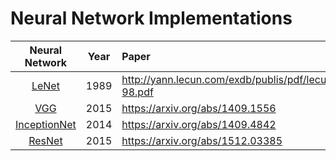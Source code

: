 # Neural Network Implementations

| Neural Network |  Year  | Paper                                            |
|:--------------:|:------:|:-------------------------------------------------|
|      [LeNet](LeNet.py)     | 1989   | http://yann.lecun.com/exdb/publis/pdf/lecun-98.pdf|
|[VGG](VGG.py)|2015|https://arxiv.org/abs/1409.1556|
|[InceptionNet](InceptionNet.py)|2014|https://arxiv.org/abs/1409.4842|
|[ResNet](ResNet.py)|2015|https://arxiv.org/abs/1512.03385|